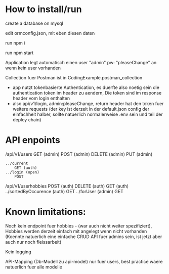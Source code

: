 # How to install/run
create a database on mysql

edit ormconfig.json, mit eben diesen daten

run npm i

run npm start

Application legt automatisch einen user "admin" pw: "pleaseChange" an wenn kein user vorhanden

Collection fuer Postman ist in CodingExample.postman_collection

 - app nutzt tokenbasierte Authentication, es duerfte also noetig sein die authentication token im header zu aendern, Die token sind im response header vom login enthalten
 - also api/v1/login, admin:pleaseChange, return header hat den token fuer weitere requests
 (der key ist derzeit in der default.json config der einfachheit halber, sollte natuerlich normalerweise .env sein und teil der deploy chain)

# API enpoints
/api/v1/users
	GET (admin)
	POST (admin)
	DELETE (admin)
	PUT (admin)

	../current
		GET (auth)
	../login (open)
		POST

/api/v1/userhobbies
	POST (auth)
	DELETE (auth)
	GET (auth)
	../sortedByOccurence (auth)
		GET
	../forUser (admin)
		GET
		
# Known limitations:
Noch kein endpoint fuer hobbies - (war auch nicht weiter spezifiziert), Hobbies werden derzeit einfach mit angelegt wenn nicht vorhanden
(Koennte natuerlich eine einfache CRUD API fuer admins sein, ist jetzt aber auch nur noch fleissarbeit)
	
Kein logging

API-Mapping (Db-Modell zu api-model) nur fuer users, best practice waere natuerlich fuer alle modelle
